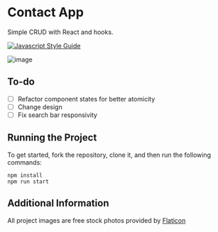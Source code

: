 # Contact App

Simple CRUD with React and hooks.

[![Javascript Style Guide](https://badgen.net/badge/eslint/airbnb/ff5a5f?icon=airbnb)](https://github.com/airbnb/javascript)

![image](https://user-images.githubusercontent.com/12193814/97295115-a70a5800-182d-11eb-99e8-ed1c4026240a.png)

## To-do

- [ ] Refactor component states for better atomicity
- [ ] Change design
- [ ] Fix search bar responsivity

## Running the Project

To get started, fork the repository, clone it, and then run the following commands:

    npm install
    npm run start

## Additional Information

All project images are free stock photos provided by [Flaticon](https://www.flaticon.com/)
